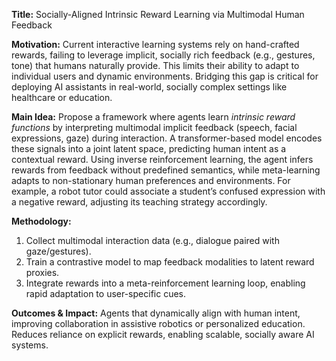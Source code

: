 **Title:** Socially-Aligned Intrinsic Reward Learning via Multimodal Human Feedback  

**Motivation:** Current interactive learning systems rely on hand-crafted rewards, failing to leverage implicit, socially rich feedback (e.g., gestures, tone) that humans naturally provide. This limits their ability to adapt to individual users and dynamic environments. Bridging this gap is critical for deploying AI assistants in real-world, socially complex settings like healthcare or education.  

**Main Idea:** Propose a framework where agents learn *intrinsic reward functions* by interpreting multimodal implicit feedback (speech, facial expressions, gaze) during interaction. A transformer-based model encodes these signals into a joint latent space, predicting human intent as a contextual reward. Using inverse reinforcement learning, the agent infers rewards from feedback without predefined semantics, while meta-learning adapts to non-stationary human preferences and environments. For example, a robot tutor could associate a student’s confused expression with a negative reward, adjusting its teaching strategy accordingly.  

**Methodology:**  
1. Collect multimodal interaction data (e.g., dialogue paired with gaze/gestures).  
2. Train a contrastive model to map feedback modalities to latent reward proxies.  
3. Integrate rewards into a meta-reinforcement learning loop, enabling rapid adaptation to user-specific cues.  

**Outcomes & Impact:** Agents that dynamically align with human intent, improving collaboration in assistive robotics or personalized education. Reduces reliance on explicit rewards, enabling scalable, socially aware AI systems.